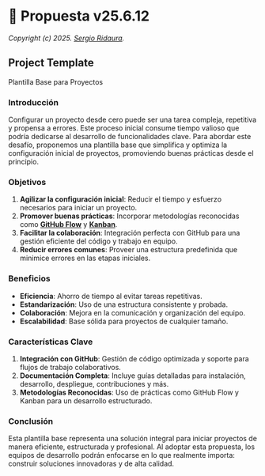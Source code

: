 # 🌟 Propuesta v25.6.12

_Copyright (c) 2025. [Sergio Ridaura](https://github.com/sergio-ridaura)._

## Project Template

Plantilla Base para Proyectos

### Introducción

Configurar un proyecto desde cero puede ser una tarea compleja, repetitiva y propensa a errores. Este proceso inicial consume tiempo valioso que podría dedicarse al desarrollo de funcionalidades clave. Para abordar este desafío, proponemos una plantilla base que simplifica y optimiza la configuración inicial de proyectos, promoviendo buenas prácticas desde el principio.

### Objetivos

1. **Agilizar la configuración inicial**: Reducir el tiempo y esfuerzo necesarios para iniciar un proyecto.
2. **Promover buenas prácticas**: Incorporar metodologías reconocidas como **[GitHub Flow](https://docs.github.com/en/get-started/quickstart/github-flow)** y **[Kanban](https://www.atlassian.com/agile/kanban)**.
3. **Facilitar la colaboración**: Integración perfecta con GitHub para una gestión eficiente del código y trabajo en equipo.
4. **Reducir errores comunes**: Proveer una estructura predefinida que minimice errores en las etapas iniciales.

### Beneficios

- **Eficiencia**: Ahorro de tiempo al evitar tareas repetitivas.
- **Estandarización**: Uso de una estructura consistente y probada.
- **Colaboración**: Mejora en la comunicación y organización del equipo.
- **Escalabilidad**: Base sólida para proyectos de cualquier tamaño.

### Características Clave

1. **Integración con GitHub**: Gestión de código optimizada y soporte para flujos de trabajo colaborativos.
2. **Documentación Completa**: Incluye guías detalladas para instalación, desarrollo, despliegue, contribuciones y más.
3. **Metodologías Reconocidas**: Uso de prácticas como GitHub Flow y Kanban para un desarrollo estructurado.

### Conclusión

Esta plantilla base representa una solución integral para iniciar proyectos de manera eficiente, estructurada y profesional. Al adoptar esta propuesta, los equipos de desarrollo podrán enfocarse en lo que realmente importa: construir soluciones innovadoras y de alta calidad.
